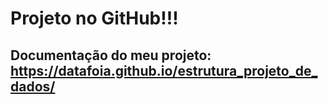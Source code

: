 # Projeto no GitHub!!!

## Documentação do meu projeto: https://datafoia.github.io/estrutura_projeto_de_dados/